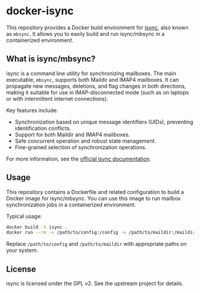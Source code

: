 # docker-isync

This repository provides a Docker build environment for [isync](https://isync.sourceforge.net/), also known as `mbsync`. It allows you to easily build and run isync/mbsync in a containerized environment.

## What is isync/mbsync?

isync is a command line utility for synchronizing mailboxes. The main executable, `mbsync`, supports both Maildir and IMAP4 mailboxes. It can propagate new messages, deletions, and flag changes in both directions, making it suitable for use in IMAP-disconnected mode (such as on laptops or with intermittent internet connections).

Key features include:

- Synchronization based on unique message identifiers (UIDs), preventing identification conflicts.
- Support for both Maildir and IMAP4 mailboxes.
- Safe concurrent operation and robust state management.
- Fine-grained selection of synchronization operations.

For more information, see the [official isync documentation](https://isync.sourceforge.net/).

## Usage

This repository contains a Dockerfile and related configuration to build a Docker image for isync/mbsync. You can use this image to run mailbox synchronization jobs in a containerized environment.

Typical usage:

```sh
docker build -t isync .
docker run --rm -v /path/to/config:/config -v /path/to/maildir:/maildir isync mbsync -c /config/isyncrc
```

Replace `/path/to/config` and `/path/to/maildir` with appropriate paths on your system.

## License

isync is licensed under the GPL v2. See the upstream project for details.
